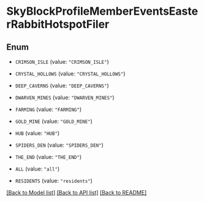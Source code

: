 # SkyBlockProfileMemberEventsEasterRabbitHotspotFiler

## Enum


* `CRIMSON_ISLE` (value: `"CRIMSON_ISLE"`)

* `CRYSTAL_HOLLOWS` (value: `"CRYSTAL_HOLLOWS"`)

* `DEEP_CAVERNS` (value: `"DEEP_CAVERNS"`)

* `DWARVEN_MINES` (value: `"DWARVEN_MINES"`)

* `FARMING` (value: `"FARMING"`)

* `GOLD_MINE` (value: `"GOLD_MINE"`)

* `HUB` (value: `"HUB"`)

* `SPIDERS_DEN` (value: `"SPIDERS_DEN"`)

* `THE_END` (value: `"THE_END"`)

* `ALL` (value: `"all"`)

* `RESIDENTS` (value: `"residents"`)


[[Back to Model list]](../README.md#documentation-for-models) [[Back to API list]](../README.md#documentation-for-api-endpoints) [[Back to README]](../README.md)


